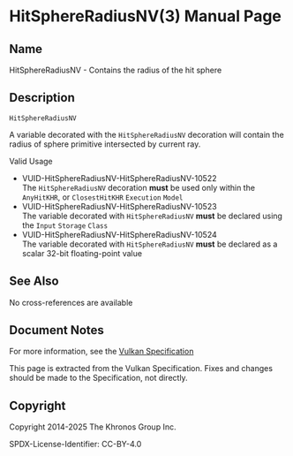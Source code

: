 # HitSphereRadiusNV(3) Manual Page

## Name

HitSphereRadiusNV - Contains the radius of the hit sphere



## [](#_description)Description

`HitSphereRadiusNV`

A variable decorated with the `HitSphereRadiusNV` decoration will contain the radius of sphere primitive intersected by current ray.

Valid Usage

- [](#VUID-HitSphereRadiusNV-HitSphereRadiusNV-10522)VUID-HitSphereRadiusNV-HitSphereRadiusNV-10522  
  The `HitSphereRadiusNV` decoration **must** be used only within the `AnyHitKHR`, or `ClosestHitKHR` `Execution` `Model`
- [](#VUID-HitSphereRadiusNV-HitSphereRadiusNV-10523)VUID-HitSphereRadiusNV-HitSphereRadiusNV-10523  
  The variable decorated with `HitSphereRadiusNV` **must** be declared using the `Input` `Storage` `Class`
- [](#VUID-HitSphereRadiusNV-HitSphereRadiusNV-10524)VUID-HitSphereRadiusNV-HitSphereRadiusNV-10524  
  The variable decorated with `HitSphereRadiusNV` **must** be declared as a scalar 32-bit floating-point value

## [](#_see_also)See Also

No cross-references are available

## [](#_document_notes)Document Notes

For more information, see the [Vulkan Specification](https://registry.khronos.org/vulkan/specs/latest/html/vkspec.html#HitSphereRadiusNV)

This page is extracted from the Vulkan Specification. Fixes and changes should be made to the Specification, not directly.

## [](#_copyright)Copyright

Copyright 2014-2025 The Khronos Group Inc.

SPDX-License-Identifier: CC-BY-4.0